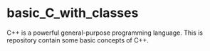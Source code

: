 # basic_C_with_classes
C++ is a powerful general-purpose programming language. This is repository contain some basic concepts of C++.
